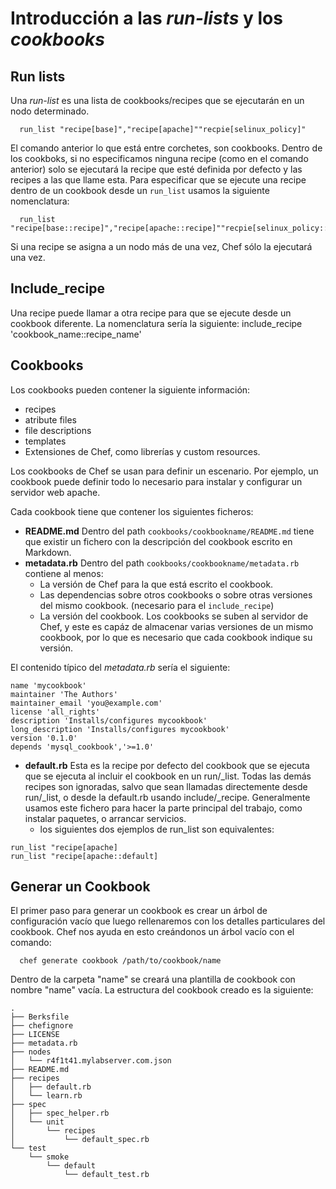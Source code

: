 Introducción a las _run-lists_ y los _cookbooks_
================================================

Run lists
---------

Una _run-list_ es una lista de cookbooks/recipes que se ejecutarán en un nodo determinado.

      run_list "recipe[base]","recipe[apache]""recpie[selinux_policy]"

El comando anterior lo que está entre corchetes, son cookbooks. Dentro de los cookboks, si no especificamos ninguna recipe (como en el comando anterior) solo se ejecutará la recipe que esté definida por defecto y las recipes a las que llame esta. Para especificar que se ejecute una recipe dentro de un cookbook desde un `run_list` usamos la siguiente nomenclatura:

      run_list "recipe[base::recipe]","recipe[apache::recipe]""recpie[selinux_policy::recipe]"

Si una recipe se asigna a un nodo más de una vez, Chef sólo la ejecutará una vez.

Include_recipe
--------------
Una recipe puede llamar a otra recipe para que se ejecute desde un cookbook diferente. La nomenclatura sería la siguiente:
      include_recipe 'cookbook_name::recipe_name'

Cookbooks
---------
Los cookbooks pueden contener la siguiente información:
 - recipes
 - atribute files
 - file descriptions
 - templates
 - Extensiones de Chef, como librerías y custom resources.

Los cookbooks de Chef se usan para definir un escenario. Por ejemplo, un cookbook puede definir todo lo necesario para instalar y configurar un servidor web apache.

Cada cookbook tiene que contener los siguientes ficheros:
 - **README.md** Dentro del path `cookbooks/cookbookname/README.md` tiene que existir un fichero con la descripción del cookbook escrito en Markdown.
 - **metadata.rb** Dentro del path `cookbooks/cookbookname/metadata.rb` contiene al menos:
    - La versión de Chef para la que está escrito el cookbook.
    - Las dependencias sobre otros cookbooks o sobre otras versiones del mismo cookbook. (necesario para el `include_recipe`)
    - La versión del cookbook. Los cookbooks se suben al servidor de Chef, y este es capáz de almacenar varias versiones de un mismo cookbook, por lo que es necesario que cada cookbook indique su versión.

El contenido típico del _metadata.rb_ sería el siguiente:

```
name 'mycookbook'
maintainer 'The Authors'
maintainer_email 'you@example.com'
license 'all_rights'
description 'Installs/configures mycookbook'
long_description 'Installs/configures mycookbook'
version '0.1.0'
depends 'mysql_cookbook','>=1.0'
```
 - **default.rb** Esta es la recipe por defecto del cookbook que se ejecuta que se ejecuta al incluir el cookbook en un run/_list. Todas las demás recipes son ignoradas, salvo que sean llamadas directemente desde run/_list, o desde la default.rb usando include/_recipe. Generalmente usamos este fichero para hacer la parte principal del trabajo, como instalar paquetes, o arrancar servicios. 
    - los siguientes dos ejemplos de run_list son equivalentes:

```
run_list "recipe[apache]
run_list "recipe[apache::default]
```

Generar un Cookbook
-------------------
El primer paso para generar un cookbook es crear un árbol de configuración vacío que luego rellenaremos con los detalles particulares del cookbook. Chef nos ayuda en esto creándonos un árbol vacío con el comando:

      chef generate cookbook /path/to/cookbook/name
Dentro de la carpeta "name" se creará una plantilla de cookbook con nombre "name" vacía.
La estructura del cookbook creado es la siguiente:

```
.
├── Berksfile
├── chefignore
├── LICENSE
├── metadata.rb
├── nodes
│   └── r4f1t41.mylabserver.com.json
├── README.md
├── recipes
│   ├── default.rb
│   └── learn.rb
├── spec
│   ├── spec_helper.rb
│   └── unit
│       └── recipes
│           └── default_spec.rb
└── test
    └── smoke
        └── default
            └── default_test.rb
```
